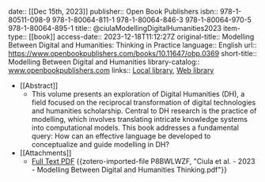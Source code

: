 date:: [[Dec 15th, 2023]]
publisher:: Open Book Publishers
isbn:: 978-1-80511-098-9 978-1-80064-811-1 978-1-80064-846-3 978-1-80064-970-5 978-1-80064-895-1
title:: @ciulaModellingDigitalHumanities2023
item-type:: [[book]]
access-date:: 2023-12-18T11:12:27Z
original-title:: Modelling Between Digital and Humanities: Thinking in Practice
language:: English
url:: https://www.openbookpublishers.com/books/10.11647/obp.0369
short-title:: Modelling Between Digital and Humanities
library-catalog:: www.openbookpublishers.com
links:: [Local library](zotero://select/groups/2386895/items/D3NQVH23), [Web library](https://www.zotero.org/groups/2386895/items/D3NQVH23)

- [[Abstract]]
	- This volume presents an exploration of Digital Humanities (DH), a field focused on the reciprocal transformation of digital technologies and humanities scholarship. Central to DH research is the practice of modelling, which involves translating intricate knowledge systems into computational models. This book addresses a fundamental query: How can an effective language be developed to conceptualize and guide modelling in DH?
- [[Attachments]]
	- [Full Text PDF](https://books.openbookpublishers.com/10.11647/obp.0369.pdf) {{zotero-imported-file P8BWLWZF, "Ciula et al. - 2023 - Modelling Between Digital and Humanities Thinking.pdf"}}